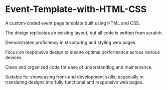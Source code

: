 # Event-Template-with-HTML-CSS

A custom-coded event page template built using HTML and CSS.

The design replicates an existing layout, but all code is written from scratch.

Demonstrates proficiency in structuring and styling web pages.

Focus on responsive design to ensure optimal performance across various devices.

Clean and organized code for ease of understanding and maintenance.

Suitable for showcasing front-end development skills, especially in translating designs into fully functional and responsive web pages.
